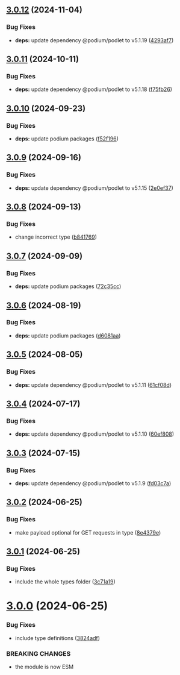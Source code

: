 ## [3.0.12](https://github.com/podium-lib/test-utils/compare/v3.0.11...v3.0.12) (2024-11-04)


### Bug Fixes

* **deps:** update dependency @podium/podlet to v5.1.19 ([4293af7](https://github.com/podium-lib/test-utils/commit/4293af755e1350c7351b914cb275abe925b76991))

## [3.0.11](https://github.com/podium-lib/test-utils/compare/v3.0.10...v3.0.11) (2024-10-11)


### Bug Fixes

* **deps:** update dependency @podium/podlet to v5.1.18 ([f75fb26](https://github.com/podium-lib/test-utils/commit/f75fb26e23d288ff48d2e1564c8149cfc3961042))

## [3.0.10](https://github.com/podium-lib/test-utils/compare/v3.0.9...v3.0.10) (2024-09-23)


### Bug Fixes

* **deps:** update podium packages ([f52f196](https://github.com/podium-lib/test-utils/commit/f52f1969e5ca2f3ac7df04d09ef2821f1f412245))

## [3.0.9](https://github.com/podium-lib/test-utils/compare/v3.0.8...v3.0.9) (2024-09-16)


### Bug Fixes

* **deps:** update dependency @podium/podlet to v5.1.15 ([2e0ef37](https://github.com/podium-lib/test-utils/commit/2e0ef370389e0f9e6ce864a87a1b618066b1a453))

## [3.0.8](https://github.com/podium-lib/test-utils/compare/v3.0.7...v3.0.8) (2024-09-13)


### Bug Fixes

* change incorrect type ([b841769](https://github.com/podium-lib/test-utils/commit/b841769055180f095dcb1fcbb764eb2f7619ecbf))

## [3.0.7](https://github.com/podium-lib/test-utils/compare/v3.0.6...v3.0.7) (2024-09-09)


### Bug Fixes

* **deps:** update podium packages ([72c35cc](https://github.com/podium-lib/test-utils/commit/72c35cc6392367d6352ff59b33a3fc2083d1f189))

## [3.0.6](https://github.com/podium-lib/test-utils/compare/v3.0.5...v3.0.6) (2024-08-19)


### Bug Fixes

* **deps:** update podium packages ([d6081aa](https://github.com/podium-lib/test-utils/commit/d6081aa8485dc8a83073c57ba475f3e0e089f4d7))

## [3.0.5](https://github.com/podium-lib/test-utils/compare/v3.0.4...v3.0.5) (2024-08-05)


### Bug Fixes

* **deps:** update dependency @podium/podlet to v5.1.11 ([61cf08d](https://github.com/podium-lib/test-utils/commit/61cf08db2deaedcb5e2334e478455851b2485397))

## [3.0.4](https://github.com/podium-lib/test-utils/compare/v3.0.3...v3.0.4) (2024-07-17)


### Bug Fixes

* **deps:** update dependency @podium/podlet to v5.1.10 ([60ef808](https://github.com/podium-lib/test-utils/commit/60ef8087c58c911d3fb669866b8caf15df1998cc))

## [3.0.3](https://github.com/podium-lib/test-utils/compare/v3.0.2...v3.0.3) (2024-07-15)


### Bug Fixes

* **deps:** update dependency @podium/podlet to v5.1.9 ([fd03c7a](https://github.com/podium-lib/test-utils/commit/fd03c7aa249d9a13e5317c22d4b4c06f01fa5939))

## [3.0.2](https://github.com/podium-lib/test-utils/compare/v3.0.1...v3.0.2) (2024-06-25)


### Bug Fixes

* make payload optional for GET requests in type ([8e4379e](https://github.com/podium-lib/test-utils/commit/8e4379eb072279595e87b856e4977608963152d1))

## [3.0.1](https://github.com/podium-lib/test-utils/compare/v3.0.0...v3.0.1) (2024-06-25)


### Bug Fixes

* include the whole types folder ([3c71a19](https://github.com/podium-lib/test-utils/commit/3c71a191113b2c953b6595d44c9f95f510379ecd))

# [3.0.0](https://github.com/podium-lib/test-utils/compare/v2.5.2...v3.0.0) (2024-06-25)


### Bug Fixes

* include type definitions ([3824adf](https://github.com/podium-lib/test-utils/commit/3824adffea950256c3e8e20d283fd255d89ffc0d))


### BREAKING CHANGES

* the module is now ESM

